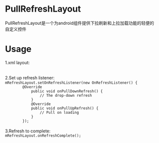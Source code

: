 # PullRefreshLayout
PullRefreshLayout是一个为android组件提供下拉刷新和上拉加载功能的轻便的自定义控件
# Usage
1.xml layout: <br><br>

2.Set up refresh listener:　<br>
`mRefreshLayout.setOnRefreshListener(new OnRefreshListener() {` <br>
`        @Override` <br>
`            public void onPullDownRefresh() {` <br>
`                // The drop-down refresh` <br>
`            }` <br>
`            @Override` <br>
`            public void onPullUpRefresh() {` <br>
`                // Pull on loading` <br>
`            }` <br>
`        });` <br><br>
3.Refresh to complete:  <br>
`mRefreshLayout.onRefreshComplete();`
